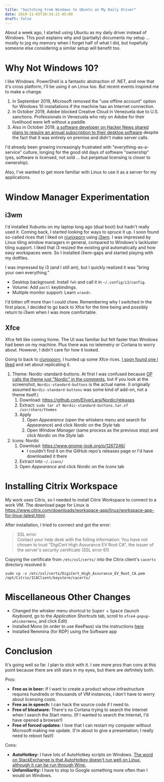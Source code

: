 ```yaml
---
title: "Switching From Windows to Ubuntu as My Daily Driver"
date: 2019-11-03T10:34:21-05:00
draft: false
---
```


About a week ago, I started using Ubuntu as my daily driver instead of Windows. This post explains why and (partially) documents my setup ... mostly to jog my memory when I forget half of what I did, but hopefully someone else considering a similar setup will benefit too.

# Why Not Windows 10?

I like Windows. PowerShell is a fantastic abstraction of .NET, and now that it's cross platform, I'll be using it on Linux too. But recent events inspired me to make a change.

1. In September 2019, Microsoft removed the "use offline account" option for Windows 10 installations if the machine has an Internet connection.
1. In October 2019, Adobe blocked Creative Cloud in Venezuela due to U.S. sanctions. Professionals in Venezuela who rely on Adobe for their livelihood were left without a paddle.
1. Also in October 2019, [a software developer on Hacker News shared plans to require an annual subscription to their desktop software](https://news.ycombinator.com/item?id=21165736) despite the fact that it was entirely on premise and didn't make server calls.

I'd already been growing increasingly frustrated with "everything-as-a-service" culture, longing for the good old days of software "ownership" (yes, software is licensed, not sold ... but perpetual licensing is closer to ownership).

Also, I've wanted to get more familiar with Linux to use it as a server for my applications.

# Window Manager Experimentation

## i3wm

I'd installed Xubuntu on my laptop long ago (dual boot) but hadn't really used it. Coming back, I started looking for ways to spruce it up. I soon found so-called rices that I liked on [r/unixporn](https://www.reddit.com/r/unixporn) using [i3wm](https://i3wm.org/). I was impressed by Linux tiling window managers in general, compared to Windows's lackluster tiling support. I liked that i3 resized the existing grid automatically and how easy workspaces were. So I installed i3wm-gaps and started playing with my dotfiles.

I was impressed by i3 (and I still am), but I quickly realized it was "bring your own everything."

* Desktop background: Install `feh` and call it in `~/.config/i3/config`.
* Volume: Add `pactl` keybindings.
* Multiple monitor support: Learn `xrandr`.

I'd bitten off more than I could chew. Remembering why I switched in the first place, I decided to go back to Xfce for the time being and possibly return to i3wm when I was more comfortable.

## Xfce

Xfce felt like coming home. The UI was familiar but felt faster than Windows had been on my machine. Plus there was no telemetry or Cortana to worry about. However, I didn't care for how it looked.

Going to back to [r/unixporn](https://www.reddit.com/r/unixporn), I hunted up some Xfce rices. [I soon found one I liked](https://www.reddit.com/r/unixporn/comments/dav66r/xfce_nordic_xfce/) and set about replicating it.

1. Theme: Nordic-standard-buttons. At first I was confused because [OP calls the theme just "Nordic" in the comments](https://www.reddit.com/r/unixporn/comments/dav66r/xfce_nordic_xfce/f1uvae2?utm_source=share&utm_medium=web2x), but if you look at the screenshot, `Nordic-standard-buttons` is the actual name. (I originally assumed `Nordic-standard-buttons` was some kind of add-on, not a theme itself.)
	1. Download: https://github.com/EliverLara/Nordic/releases
	1. Extract: `sudo tar xf Nordic-standard-buttons.tar.xf /usr/share/themes`
	1. Apply
		1. Open *Appearance* (open the whiskers menu and search for *Appearance*) and click *Nordic* on the *Style* tab
		1. Open *Window Manager* (same process as the previous step) and click *Nordic* on the *Style* tab
1. Icons: Nordic
	1. Download: https://www.gnome-look.org/p/1267246/
		* I couldn't find it on the GitHub repo's releases page or I'd have downloaded it there
	1. Extract into `~/.icons/`
	1. Open *Appearance* and click *Nordic* on the *Icons* tab

# Installing Citrix Workspace

My work uses Citrix, so I needed to install Citrix Workspace to connect to a work VM. The download page for Linux is https://www.citrix.com/downloads/workspace-app/linux/workspace-app-for-linux-latest.html.

After installation, I tried to connect and got the error: 

> SSL error  
> Contact your help desk with the folling information: You have not chosen to trust "DigiCert High Assurance EV Root CA", the issuer of the server's security certificate (SSL error 61)

Copying the certificate from `/etc/ssl/certs/` into the Citrix client's `cacerts` directory resolved it:

    sudo cp -v /etc/ssl/certs/DigiCert_High_Assurance_EV_Root_CA.pem /opt/Citrix/ICAClient/keystore/cacerts/

# Miscellaneous Other Changes

* Changed the whisker menu shortcut to <kbd>Super</kbd> + <kbd>Space</kbd> (launch *Keyboard*, go to the *Application Shortcuts* tab, scroll to `xfce4-popup-whiskermenu`, and click *Edit*)
* Installed Mono (in order to use KeePass) via the instructions [here](https://www.mono-project.com/download/stable/#download-lin)
* Installed Remmina (for RDP) using the Software app


# Conclusion

It's going well so far. I plan to stick with it. I see more pros than cons at this point because there are still stars in my eyes, but there are definitely both.

Pros:

* **Free as in beer:** If I want to create a product whose infrastructure requires hundreds or thousands of VM instances, I don't have to worry about licensing costs.
* **Free as in speech:** I can hack the source code if I need to.
* **Free of bloatware:** There's no Cortana trying to search the Internet when I search the Start menu. (If I wanted to search the Internet, I'd have opened a browser!)
* **Free of forced updates:** I love that I can restart my computer without Microsoft making me update. (I'm about to give a presentation; I really need to reboot fast!)

Cons:

* **AutoHotkey:** I have lots of AutoHotkey scripts on Windows. [The word on StackExchange is that AutoHotkey doesn't run well on Linux, although it can be run through Wine.](https://unix.stackexchange.com/questions/165124/autohotkey-equivalent)
* **Unfamiliarity:** I have to stop to Google something more often than I would on Windows.